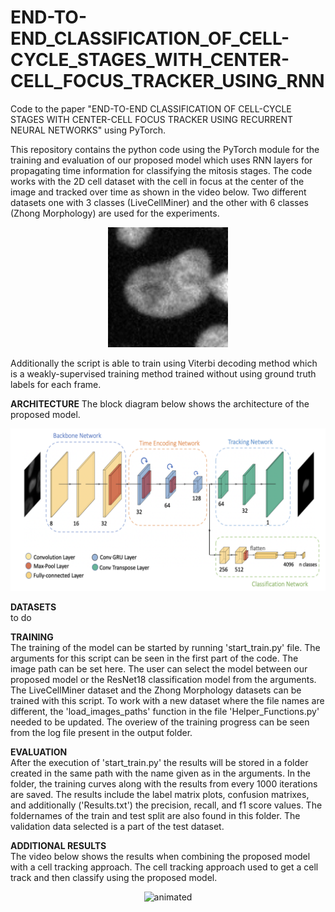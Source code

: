 # END-TO-END_CLASSIFICATION_OF_CELL-CYCLE_STAGES_WITH_CENTER-CELL_FOCUS_TRACKER_USING_RNN
Code to the paper "END-TO-END CLASSIFICATION OF CELL-CYCLE STAGES WITH CENTER-CELL FOCUS TRACKER USING RECURRENT NEURAL NETWORKS" using PyTorch.


This repository contains the python code using the PyTorch module for the training and evaluation of our proposed model which uses RNN layers for propagating time information for classifying the mitosis stages. The code works with the 2D cell dataset with the cell in focus at the center of the image and tracked over time as shown in the video below. Two different datasets one with 3 classes (LiveCellMiner) and the other with 6 classes (Zhong Morphology) are used for the experiments.

<p align="center">
  <img src="cell_sequence.gif" alt="animated" />
</p>

Additionally the script is able to train using Viterbi decoding method which is a weakly-supervised training method trained without using ground truth labels for each frame.

**ARCHITECTURE**
The block diagram below shows the architecture of the proposed model.

<p align="center">
  <img src="proposed_model.png" alt="animated" />
</p>


**DATASETS** <br />
to do


**TRAINING** <br />
The training of the model can be started by running 'start_train.py' file. The arguments for this script can be seen in the first part of the code. The image path can be set here. The user can select the model between our proposed model or the ResNet18 classification model from the arguments. The LiveCellMiner dataset and the Zhong Morphology datasets can be trained with this script. To work with a new dataset where the file names are different, the 'load_images_paths' function in the file 'Helper_Functions.py' needed to be updated. The overiew of the training progress can be seen from the log file present in the output folder.

**EVALUATION** <br />
After the execution of 'start_train.py' the results will be stored in a folder created in the same path with the name given as in the arguments. In the folder, the training curves along with the results from every 1000 iterations are saved. The results include the label matrix plots, confusion matrixes, and additionally ('Results.txt') the precision, recall, and f1 score values. The foldernames of the train and test split are also found in this folder. The validation data selected is a part of the test dataset.


**ADDITIONAL RESULTS** <br />
The video below shows the results when combining the proposed model with a cell tracking approach. The cell tracking approach used to get a cell track and then classify using the proposed model.

<p align="center">
  <img src="track_and_classify.gif" alt="animated" />
</p>
